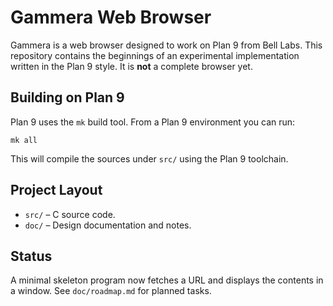 # Gammera Web Browser

Gammera is a web browser designed to work on Plan 9 from Bell Labs. This
repository contains the beginnings of an experimental implementation
written in the Plan 9 style. It is **not** a complete browser yet.

## Building on Plan 9

Plan 9 uses the `mk` build tool. From a Plan 9 environment you can run:

```
mk all
```

This will compile the sources under `src/` using the Plan 9 toolchain.

## Project Layout

- `src/` – C source code.
- `doc/` – Design documentation and notes.

## Status

A minimal skeleton program now fetches a URL and displays the contents in a
window. See `doc/roadmap.md` for planned tasks.